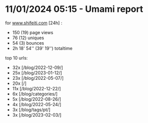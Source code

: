 # 11/01/2024 05:15 - Umami report
for www.shifeiti.com [24h] :

 - 150 (19) page views
 - 76 (12) uniques
 - 54 (3) bounces
 - 2h 18' 54'' (39' 19'') totaltime


top 10 urls:
 - 32x [/blog/2022-12-09/]
 - 25x [/blog/2023-01-12/]
 - 23x [/blog/2022-05-07/]
 - 20x [/]
 - 11x [/blog/2022-12-22/]
 - 6x [/blog/categories/]
 - 5x [/blog/2022-08-26/]
 - 4x [/blog/2022-05-24/]
 - 3x [/blog/tags/pt/]
 - 3x [/blog/2023-02-03/]


